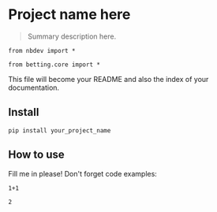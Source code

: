 # Project name here
> Summary description here.


```
from nbdev import *
```

```
from betting.core import *
```

This file will become your README and also the index of your documentation.

## Install

`pip install your_project_name`

## How to use

Fill me in please! Don't forget code examples:

```
1+1
```




    2


